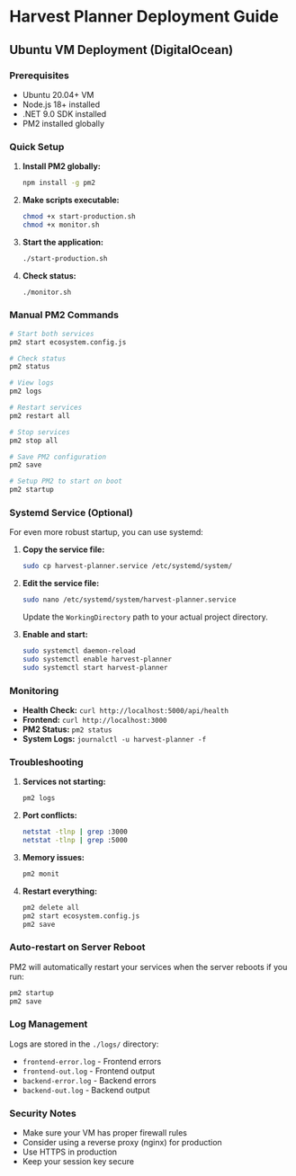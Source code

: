 # Harvest Planner Deployment Guide

## Ubuntu VM Deployment (DigitalOcean)

### Prerequisites
- Ubuntu 20.04+ VM
- Node.js 18+ installed
- .NET 9.0 SDK installed
- PM2 installed globally

### Quick Setup

1. **Install PM2 globally:**
   ```bash
   npm install -g pm2
   ```

2. **Make scripts executable:**
   ```bash
   chmod +x start-production.sh
   chmod +x monitor.sh
   ```

3. **Start the application:**
   ```bash
   ./start-production.sh
   ```

4. **Check status:**
   ```bash
   ./monitor.sh
   ```

### Manual PM2 Commands

```bash
# Start both services
pm2 start ecosystem.config.js

# Check status
pm2 status

# View logs
pm2 logs

# Restart services
pm2 restart all

# Stop services
pm2 stop all

# Save PM2 configuration
pm2 save

# Setup PM2 to start on boot
pm2 startup
```

### Systemd Service (Optional)

For even more robust startup, you can use systemd:

1. **Copy the service file:**
   ```bash
   sudo cp harvest-planner.service /etc/systemd/system/
   ```

2. **Edit the service file:**
   ```bash
   sudo nano /etc/systemd/system/harvest-planner.service
   ```
   Update the `WorkingDirectory` path to your actual project directory.

3. **Enable and start:**
   ```bash
   sudo systemctl daemon-reload
   sudo systemctl enable harvest-planner
   sudo systemctl start harvest-planner
   ```

### Monitoring

- **Health Check:** `curl http://localhost:5000/api/health`
- **Frontend:** `curl http://localhost:3000`
- **PM2 Status:** `pm2 status`
- **System Logs:** `journalctl -u harvest-planner -f`

### Troubleshooting

1. **Services not starting:**
   ```bash
   pm2 logs
   ```

2. **Port conflicts:**
   ```bash
   netstat -tlnp | grep :3000
   netstat -tlnp | grep :5000
   ```

3. **Memory issues:**
   ```bash
   pm2 monit
   ```

4. **Restart everything:**
   ```bash
   pm2 delete all
   pm2 start ecosystem.config.js
   pm2 save
   ```

### Auto-restart on Server Reboot

PM2 will automatically restart your services when the server reboots if you run:
```bash
pm2 startup
pm2 save
```

### Log Management

Logs are stored in the `./logs/` directory:
- `frontend-error.log` - Frontend errors
- `frontend-out.log` - Frontend output
- `backend-error.log` - Backend errors
- `backend-out.log` - Backend output

### Security Notes

- Make sure your VM has proper firewall rules
- Consider using a reverse proxy (nginx) for production
- Use HTTPS in production
- Keep your session key secure
